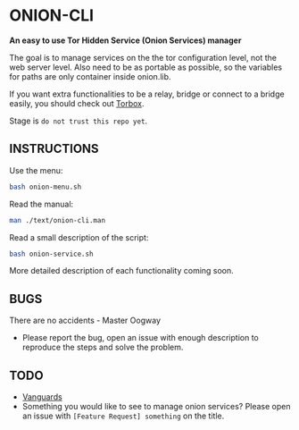 # ONION-CLI

**An easy to use Tor Hidden Service (Onion Services) manager**

The goal is to manage services on the the tor configuration level, not the web server level. Also need to be as portable as possible, so the variables for paths are only container inside onion.lib.

If you want extra functionalities to be a relay, bridge or connect to a bridge easily, you should check out [Torbox](https://github.com/radio24/TorBox).

Stage is `do not trust this repo yet`.

## INSTRUCTIONS

Use the menu:

```bash
bash onion-menu.sh
```

Read the manual:

```bash
man ./text/onion-cli.man
```

Read a small description of the script:

```bash
bash onion-service.sh
```

More detailed description of each functionality coming soon.

## BUGS

There are no accidents - Master Oogway

* Please report the bug, open an issue with enough description to reproduce the steps and solve the problem.

## TODO

* [Vanguards](https://github.com/mikeperry-tor/vanguards)
* Something you would like to see to manage onion services? Please open an issue with `[Feature Request] something` on the title.